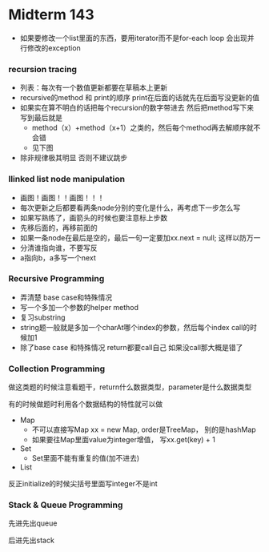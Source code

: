 # Midterm 143

* 如果要修改一个list里面的东西，要用iterator而不是for-each loop 会出现并行修改的exception

### recursion tracing

- 列表：每次有一个数值更新都要在草稿本上更新
- recursive的method 和 print的顺序 print在后面的话就先在后面写没更新的值
- 如果实在算不明白的话把每个recursion的数字带进去 然后把method写下来 写到最后就是
  - method（x）+method（x+1）之类的，然后每个method再去解顺序就不会错
  - 见下图
- 除非规律极其明显 否则不建议跳步

### llinked list node manipulation

- 画图！画图！！画图！！！
- 每次更新之后都要看两条node分别的变化是什么，再考虑下一步怎么写
- 如果写熟练了，画箭头的时候也要注意标上步数
- 先移后面的，再移前面的
- 如果一条node在最后是空的，最后一句一定要加xx.next = null; 这样以防万一
- 分清谁指向谁，不要写反
- a指向b，a多写一个next

### Recursive Programming

- 弄清楚 base case和特殊情况
- 写一个多加一个参数的helper method
- 复习substring
- string题一般就是多加一个charAt哪个index的参数，然后每个index call的时候加1
- 除了base case 和特殊情况 return都要call自己 如果没call那大概是错了

### Collection Programming

做这类题的时候注意看题干，return什么数据类型，parameter是什么数据类型

有的时候做题时利用各个数据结构的特性就可以做

- Map
  - 不可以直接写Map xx = new Map, order是TreeMap， 别的是hashMap
  - 如果要往Map里面value为integer增值， 写xx.get(key) + 1
- Set
  - Set里面不能有重复的值(加不进去)
- List

反正initialize的时候尖括号里面写integer不是int

### Stack & Queue Programming

先进先出queue

后进先出stack